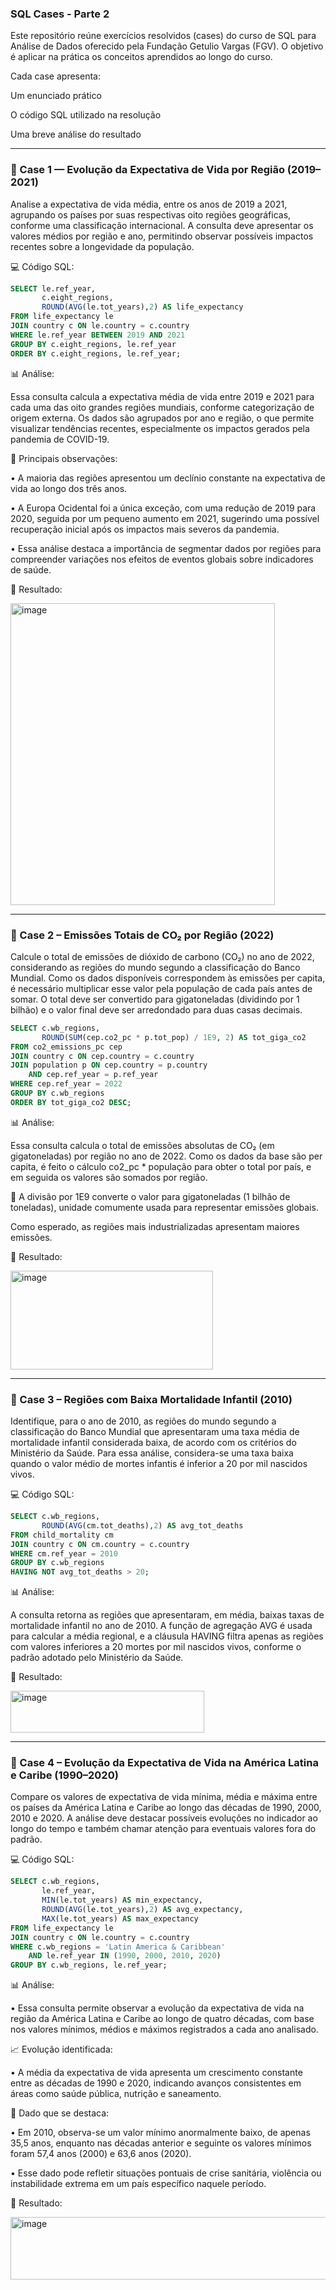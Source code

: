 ### SQL Cases - Parte 2

Este repositório reúne exercícios resolvidos (cases) do curso de SQL para Análise de Dados oferecido pela Fundação Getulio Vargas (FGV). O objetivo é aplicar na prática os conceitos aprendidos ao longo do curso.

Cada case apresenta:

Um enunciado prático

O código SQL utilizado na resolução

Uma breve análise do resultado

---

### 📌 Case 1 — Evolução da Expectativa de Vida por Região (2019–2021) 

Analise a expectativa de vida média, entre os anos de 2019 a 2021, agrupando os países por suas respectivas oito regiões geográficas, conforme uma classificação internacional. A consulta deve apresentar os valores médios por região e ano, permitindo observar possíveis impactos recentes sobre a longevidade da população. 

💻 Código SQL: 

```sql
SELECT le.ref_year,
	   c.eight_regions,
	   ROUND(AVG(le.tot_years),2) AS life_expectancy
FROM life_expectancy le 
JOIN country c ON le.country = c.country
WHERE le.ref_year BETWEEN 2019 AND 2021 
GROUP BY c.eight_regions, le.ref_year
ORDER BY c.eight_regions, le.ref_year;
```

📊 Análise:

Essa consulta calcula a expectativa média de vida entre 2019 e 2021 para cada uma das oito grandes regiões mundiais, conforme categorização de origem externa. Os dados são agrupados por ano e região, o que permite visualizar tendências recentes, especialmente os impactos gerados pela pandemia de COVID-19.

🔎 Principais observações:

• A maioria das regiões apresentou um declínio constante na expectativa de vida ao longo dos três anos.

• A Europa Ocidental foi a única exceção, com uma redução de 2019 para 2020, seguida por um pequeno aumento em 2021, sugerindo uma possível recuperação inicial após os impactos mais severos da pandemia.

• Essa análise destaca a importância de segmentar dados por regiões para compreender variações nos efeitos de eventos globais sobre indicadores de saúde.

🎯 Resultado: 

<img width="423" height="483" alt="image" src="https://github.com/user-attachments/assets/fed24269-09b4-41a7-bc1f-b5260f77f51e" />

---

### 📌 Case 2 – Emissões Totais de CO₂ por Região (2022)

Calcule o total de emissões de dióxido de carbono (CO₂) no ano de 2022, considerando as regiões do mundo segundo a classificação do Banco Mundial. Como os dados disponíveis correspondem às emissões per capita, é necessário multiplicar esse valor pela população de cada país antes de somar. O total deve ser convertido para gigatoneladas (dividindo por 1 bilhão) e o valor final deve ser arredondado para duas casas decimais.

```sql
SELECT c.wb_regions,
	   ROUND(SUM(cep.co2_pc * p.tot_pop) / 1E9, 2) AS tot_giga_co2
FROM co2_emissions_pc cep 
JOIN country c ON cep.country = c.country
JOIN population p ON cep.country = p.country
	AND cep.ref_year = p.ref_year
WHERE cep.ref_year = 2022
GROUP BY c.wb_regions
ORDER BY tot_giga_co2 DESC;
```

📊 Análise:

Essa consulta calcula o total de emissões absolutas de CO₂ (em gigatoneladas) por região no ano de 2022. Como os dados da base são per capita, é feito o cálculo co2_pc * população para obter o total por país, e em seguida os valores são somados por região.

📌 A divisão por 1E9 converte o valor para gigatoneladas (1 bilhão de toneladas), unidade comumente usada para representar emissões globais.

Como esperado, as regiões mais industrializadas apresentam maiores emissões.

🎯 Resultado: 

<img width="324" height="158" alt="image" src="https://github.com/user-attachments/assets/2e3d4fc7-3336-405c-8ae8-4eddbc26c3c1" />

---

### 📌 Case 3 – Regiões com Baixa Mortalidade Infantil (2010)

Identifique, para o ano de 2010, as regiões do mundo segundo a classificação do Banco Mundial que apresentaram uma taxa média de mortalidade infantil considerada baixa, de acordo com os critérios do Ministério da Saúde. Para essa análise, considera-se uma taxa baixa quando o valor médio de mortes infantis é inferior a 20 por mil nascidos vivos.

💻 Código SQL:

```sql
SELECT c.wb_regions,
	   ROUND(AVG(cm.tot_deaths),2) AS avg_tot_deaths
FROM child_mortality cm 
JOIN country c ON cm.country = c.country
WHERE cm.ref_year = 2010
GROUP BY c.wb_regions
HAVING NOT avg_tot_deaths > 20;
```

📊 Análise:

A consulta retorna as regiões que apresentaram, em média, baixas taxas de mortalidade infantil no ano de 2010. A função de agregação AVG é usada para calcular a média regional, e a cláusula HAVING filtra apenas as regiões com valores inferiores a 20 mortes por mil nascidos vivos, conforme o padrão adotado pelo Ministério da Saúde.

🎯 Resultado:

<img width="310" height="67" alt="image" src="https://github.com/user-attachments/assets/70b84c8b-511a-4d8f-817b-54b8aa27375a" />

---

### 📌 Case 4 – Evolução da Expectativa de Vida na América Latina e Caribe (1990–2020)

Compare os valores de expectativa de vida mínima, média e máxima entre os países da América Latina e Caribe ao longo das décadas de 1990, 2000, 2010 e 2020. A análise deve destacar possíveis evoluções no indicador ao longo do tempo e também chamar atenção para eventuais valores fora do padrão.

💻 Código SQL:

```sql
SELECT c.wb_regions,
	   le.ref_year, 
	   MIN(le.tot_years) AS min_expectancy,
	   ROUND(AVG(le.tot_years),2) AS avg_expectancy,
	   MAX(le.tot_years) AS max_expectancy
FROM life_expectancy le 
JOIN country c ON le.country = c.country
WHERE c.wb_regions = 'Latin America & Caribbean'
	AND le.ref_year IN (1990, 2000, 2010, 2020)
GROUP BY c.wb_regions, le.ref_year;
```

📊 Análise:

• Essa consulta permite observar a evolução da expectativa de vida na região da América Latina e Caribe ao longo de quatro décadas, com base nos valores mínimos, médios e máximos registrados a cada ano analisado.

📈 Evolução identificada:

• A média da expectativa de vida apresenta um crescimento constante entre as décadas de 1990 e 2020, indicando avanços consistentes em áreas como saúde pública, nutrição e saneamento.

🔎 Dado que se destaca:

• Em 2010, observa-se um valor mínimo anormalmente baixo, de apenas 35,5 anos, enquanto nas décadas anterior e seguinte os valores mínimos foram 57,4 anos (2000) e 63,6 anos (2020).

• Esse dado pode refletir situações pontuais de crise sanitária, violência ou instabilidade extrema em um país específico naquele período.

🎯 Resultado:

<img width="747" height="100" alt="image" src="https://github.com/user-attachments/assets/96efdc1b-a084-4f7b-be59-d4ebb4d98813" />





